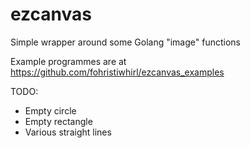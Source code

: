 # ezcanvas
Simple wrapper around some Golang "image" functions

Example programmes are at https://github.com/fohristiwhirl/ezcanvas_examples

TODO:

* Empty circle
* Empty rectangle
* Various straight lines
